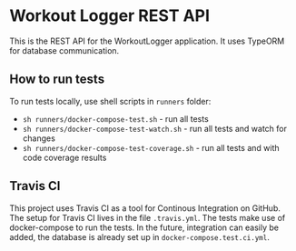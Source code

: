 # Workout Logger REST API

This is the REST API for the WorkoutLogger application. It uses TypeORM for database communication.

## How to run tests
To run tests locally, use shell scripts in `runners` folder:
- `sh runners/docker-compose-test.sh` - run all tests
- `sh runners/docker-compose-test-watch.sh` - run all tests and watch for changes
- `sh runners/docker-compose-test-coverage.sh` - run all tests and with code coverage results

## Travis CI
This project uses Travis CI as a tool for Continous Integration on GitHub. The setup for Travis CI lives in the file `.travis.yml`. The tests make use of docker-compose to run the tests. In the future, integration can easily be added, the database is already set up in `docker-compose.test.ci.yml`.

